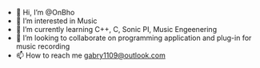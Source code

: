 - 👋 Hi, I’m @OnBho
- 👀 I’m interested in Music
- 🌱 I’m currently learning C++, C, Sonic PI, Music Engeenering
- 💞️ I’m looking to collaborate on programming application and plug-in for music recording
- 📫 How to reach me gabry1109@outlook.com

<!---
OnBho/OnBho is a ✨ special ✨ repository because its `README.md` (this file) appears on your GitHub profile.
You can click the Preview link to take a look at your changes.
--->
